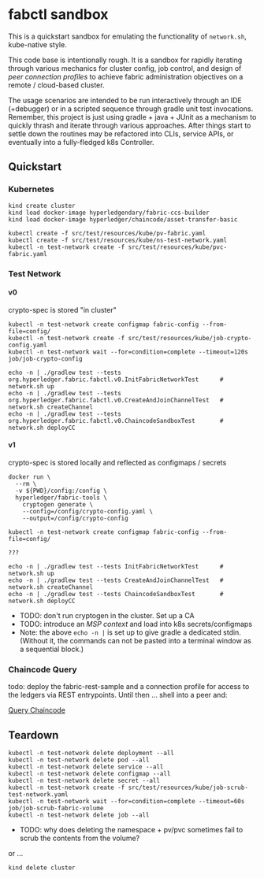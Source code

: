 # fabctl sandbox 

This is a quickstart sandbox for emulating the functionality of `network.sh`, kube-native style.

This code base is intentionally rough.  It is a sandbox for rapidly iterating through various mechanics 
for cluster config, job control, and design of _peer connection profiles_ to achieve fabric administration 
objectives on a remote / cloud-based cluster.

The usage scenarios are intended to be run interactively through an IDE (+debugger) or in a scripted sequence
through gradle unit test invocations.  Remember, this project is just using gradle + java + JUnit as a 
mechanism to quickly thrash and iterate through various approaches.  After things start to settle down the 
routines may be refactored into CLIs, service APIs, or eventually into a fully-fledged k8s Controller. 


## Quickstart 

### Kubernetes

```shell
kind create cluster
kind load docker-image hyperledgendary/fabric-ccs-builder
kind load docker-image hyperledger/chaincode/asset-transfer-basic
```

```shell
kubectl create -f src/test/resources/kube/pv-fabric.yaml
kubectl create -f src/test/resources/kube/ns-test-network.yaml
kubectl -n test-network create -f src/test/resources/kube/pvc-fabric.yaml
```

### Test Network

#### v0 

crypto-spec is stored "in cluster" 

```shell
kubectl -n test-network create configmap fabric-config --from-file=config/
kubectl -n test-network create -f src/test/resources/kube/job-crypto-config.yaml
kubectl -n test-network wait --for=condition=complete --timeout=120s job/job-crypto-config

echo -n | ./gradlew test --tests org.hyperledger.fabric.fabctl.v0.InitFabricNetworkTest      # network.sh up 
echo -n | ./gradlew test --tests org.hyperledger.fabric.fabctl.v0.CreateAndJoinChannelTest   # network.sh createChannel
echo -n | ./gradlew test --tests org.hyperledger.fabric.fabctl.v0.ChaincodeSandboxTest       # network.sh deployCC 
```

#### v1

crypto-spec is stored locally and reflected as configmaps / secrets 

```shell
docker run \
  --rm \
  -v ${PWD}/config:/config \
  hyperledger/fabric-tools \
    cryptogen generate \
    --config=/config/crypto-config.yaml \
    --output=/config/crypto-config 

kubectl -n test-network create configmap fabric-config --from-file=config/
```

```shell
???

echo -n | ./gradlew test --tests InitFabricNetworkTest      # network.sh up 
echo -n | ./gradlew test --tests CreateAndJoinChannelTest   # network.sh createChannel
echo -n | ./gradlew test --tests ChaincodeSandboxTest       # network.sh deployCC 
```

- TODO: don't run cryptogen in the cluster.  Set up a CA
- TODO: introduce an _MSP context_ and load into k8s secrets/configmaps
- Note: the above `echo -n |` is set up to give gradle a dedicated stdin.  (Without it, the commands can 
  not be pasted into a terminal window as a sequential block.)


### Chaincode Query 

todo: deploy the fabric-rest-sample and a connection profile for access to the ledgers via REST entrypoints. Until then ... shell into a peer and: 

[Query Chaincode](https://github.com/jkneubuh/fabric-samples/tree/feature/kind-test-network/test-network-kind#query)


## Teardown 

```shell
kubectl -n test-network delete deployment --all 
kubectl -n test-network delete pod --all
kubectl -n test-network delete service --all
kubectl -n test-network delete configmap --all 
kubectl -n test-network delete secret --all 
kubectl -n test-network create -f src/test/resources/kube/job-scrub-test-network.yaml
kubectl -n test-network wait --for=condition=complete --timeout=60s job/job-scrub-fabric-volume
kubectl -n test-network delete job --all
```
- TODO: why does deleting the namespace + pv/pvc sometimes fail to scrub the contents from the volume? 

or ... 
```shell
kind delete cluster
```
